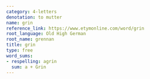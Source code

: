 ```yaml
---
category: 4-letters
denotation: to mutter
name: grin
reference_link: https://www.etymonline.com/word/grin
root_language: Old High German
root_name: grennan
title: grin
type: free
word_sums:
- respelling: agrin
  sum: a + Grin
---
```

